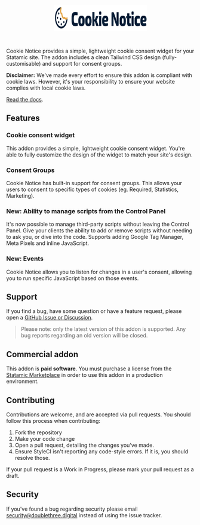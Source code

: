 <!-- statamic:hide -->

<p align="center">
<picture>
    <source srcset="./logo-dark.svg" media="(prefers-color-scheme: dark)">
    <img align="center" width="250" height="70" src="./logo-default.svg">
</picture>
</p>
<br>

<!-- /statamic:hide -->

Cookie Notice provides a simple, lightweight cookie consent widget for your Statamic site. The addon includes a clean Tailwind CSS design (fully-customisable) and support for consent groups.

**Disclaimer:** We've made every effort to ensure this addon is compliant with cookie laws. However, it's your responsibility to ensure your website complies with local cookie laws.

[Read the docs](https://statamic.com/addons/duncanmcclean/cookie-notice/docs).

## Features

### Cookie consent widget
This addon provides a simple, lightweight cookie consent widget. You're able to fully customize the design of the widget to match your site's design.

### Consent Groups
Cookie Notice has built-in support for consent groups. This allows your users to consent to specific types of cookies (eg. Required, Statistics, Marketing).

### New: Ability to manage scripts from the Control Panel
It's now possible to manage third-party scripts without leaving the Control Panel. Give your clients the ability to add or remove scripts without needing to ask you, or dive into the code. Supports adding Google Tag Manager, Meta Pixels and inline JavaScript.

### New: Events
Cookie Notice allows you to listen for changes in a user's consent, allowing you to run specific JavaScript based on those events.

## Support

If you find a bug, have some question or have a feature request, please open a [GitHub Issue or Discussion](https://github.com/duncanmcclean/cookie-notice/issues/new/choose).

> Please note: only the latest version of this addon is supported. Any bug reports regarding an old version will be closed.

<!-- statamic:hide -->

## Commercial addon

This addon is **paid software**. You must purchase a license from the [Statamic Marketplace](https://statamic.com/cookie-notice) in order to use this addon in a production environment.

## Contributing

Contributions are welcome, and are accepted via pull requests. You should follow this process when contributing:

1. Fork the repository
2. Make your code change
3. Open a pull request, detailing the changes you've made.
4. Ensure StyleCI isn't reporting any code-style errors. If it is, you should resolve those.

If your pull request is a Work in Progress, please mark your pull request as a draft.

## Security

If you've found a bug regarding security please email security@doublethree.digital instead of using the issue tracker.

<!-- /statamic:hide -->
